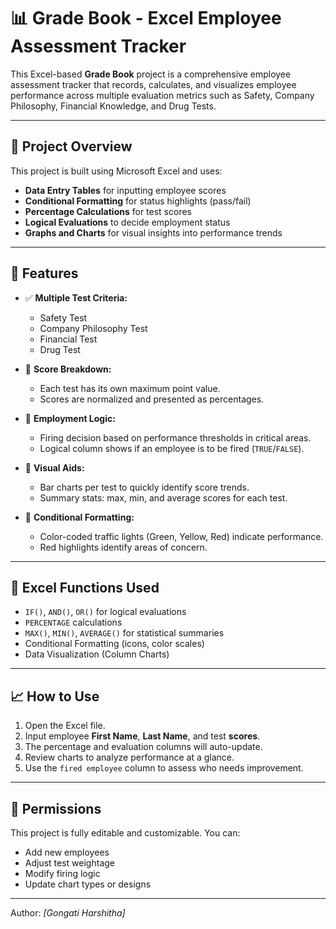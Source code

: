 # 📊 Grade Book - Excel Employee Assessment Tracker

This Excel-based **Grade Book** project is a comprehensive employee assessment tracker that records, calculates, and visualizes employee performance across multiple evaluation metrics such as Safety, Company Philosophy, Financial Knowledge, and Drug Tests.

---

## 🧾 Project Overview

This project is built using Microsoft Excel and uses:
- **Data Entry Tables** for inputting employee scores
- **Conditional Formatting** for status highlights (pass/fail)
- **Percentage Calculations** for test scores
- **Logical Evaluations** to decide employment status
- **Graphs and Charts** for visual insights into performance trends

---

## 📌 Features

- ✅ **Multiple Test Criteria:**
  - Safety Test
  - Company Philosophy Test
  - Financial Test
  - Drug Test

- 🔢 **Score Breakdown:**
  - Each test has its own maximum point value.
  - Scores are normalized and presented as percentages.

- 🧠 **Employment Logic:**
  - Firing decision based on performance thresholds in critical areas.
  - Logical column shows if an employee is to be fired (`TRUE`/`FALSE`).

- 🎨 **Visual Aids:**
  - Bar charts per test to quickly identify score trends.
  - Summary stats: max, min, and average scores for each test.

- 🎯 **Conditional Formatting:**
  - Color-coded traffic lights (Green, Yellow, Red) indicate performance.
  - Red highlights identify areas of concern.

---

## 🧮 Excel Functions Used

- `IF()`, `AND()`, `OR()` for logical evaluations
- `PERCENTAGE` calculations
- `MAX()`, `MIN()`, `AVERAGE()` for statistical summaries
- Conditional Formatting (icons, color scales)
- Data Visualization (Column Charts)

---


## 📈 How to Use

1. Open the Excel file.
2. Input employee **First Name**, **Last Name**, and test **scores**.
3. The percentage and evaluation columns will auto-update.
4. Review charts to analyze performance at a glance.
5. Use the `fired employee` column to assess who needs improvement.

---

## 🔐 Permissions

This project is fully editable and customizable. You can:
- Add new employees
- Adjust test weightage
- Modify firing logic
- Update chart types or designs

---


Author: *[Gongati Harshitha]*  



